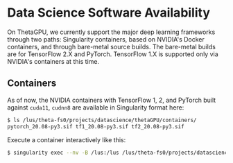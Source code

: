 # Data Science Software Availability

On ThetaGPU, we currently support the major deep learning frameworks through two paths: Singularity containers, based on NVIDIA's Docker containers, and through bare-metal source builds. The bare-metal builds are for TensorFlow 2.X and PyTorch. TensorFlow 1.X is supported only via NVIDIA's containers at this time.

## Containers

As of now, the NVIDIA containers with TensorFlow 1, 2, and PyTorch built against `cuda11`, `cudnn8` are available in Singularity format here:

```bash
$ ls /lus/theta-fs0/projects/datascience/thetaGPU/containers/ 
pytorch_20.08-py3.sif tf1_20.08-py3.sif tf2_20.08-py3.sif
```

Execute a container interactively like this:

```bash
$ singularity exec --nv -B /lus:/lus /lus/theta-fs0/projects/datascience/thetaGPU/containers/tf1_20.08-py3.sif bash
```